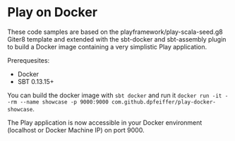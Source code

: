 # Play on Docker

These code samples are based on the playframework/play-scala-seed.g8 Giter8 template and extended with the sbt-docker and sbt-assembly
plugin to build a Docker image containing a very simplistic Play application.

Prerequesites:
* Docker 
* SBT 0.13.15+

You can build the docker image with `sbt docker` and run it `docker run -it --rm --name showcase -p 9000:9000 com.github.dpfeiffer/play-docker-showcase`.

The Play application is now accessible in your Docker environment (localhost or Docker Machine IP) on port 9000.
